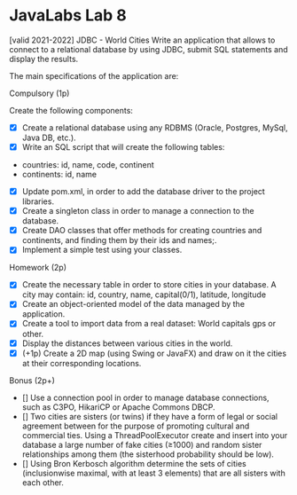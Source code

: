 # JavaLabs Lab 8

[valid 2021-2022]
JDBC - World Cities
Write an application that allows to connect to a relational database by using JDBC, submit SQL statements and display the results.

The main specifications of the application are:

Compulsory (1p)

Create the following components:

- [x] Create a relational database using any RDBMS (Oracle, Postgres, MySql, Java DB, etc.).
- [x] Write an SQL script that will create the following tables:
-   countries: id, name, code, continent
-   continents: id, name
- [x] Update pom.xml, in order to add the database driver to the project libraries.
- [x] Create a singleton class in order to manage a connection to the database.
- [x] Create DAO classes that offer methods for creating countries and continents, and finding them by their ids and names;.
- [x] Implement a simple test using your classes.

Homework (2p)
- [x] Create the necessary table in order to store cities in your database. A city may contain: id, country, name, capital(0/1), latitude, longitude
- [x] Create an object-oriented model of the data managed by the application.
- [x] Create a tool to import data from a real dataset: World capitals gps or other.
- [x] Display the distances between various cities in the world.
- [x] (+1p) Create a 2D map (using Swing or JavaFX) and draw on it the cities at their corresponding locations.

Bonus (2p+)

- [] Use a connection pool in order to manage database connections, such as C3PO, HikariCP or Apache Commons DBCP.
- [] Two cities are sisters (or twins) if they have a form of legal or social agreement between for the purpose of promoting cultural and commercial ties.
Using a ThreadPoolExecutor create and insert into your database a large number of fake cities (≥1000) and random sister relationships among them (the sisterhood probability should be low).
- [] Using Bron Kerbosch algorithm determine the sets of cities (inclusionwise maximal, with at least 3 elements) that are all sisters with each other.


